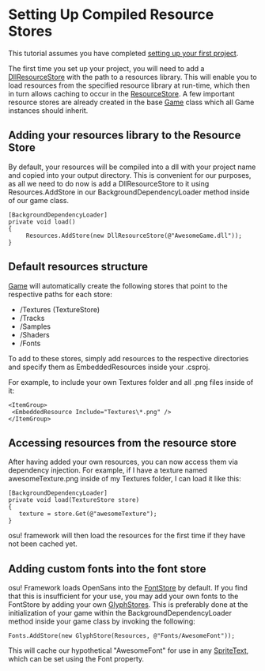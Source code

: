 # Setting Up Compiled Resource Stores

This tutorial assumes you have completed [setting up your first project](https://github.com/ppy/osu-framework/wiki/Setting-up-your-first-project).

The first time you set up your project, you will need to add a [DllResourceStore](https://github.com/ppy/osu-framework/blob/master/osu.Framework/IO/Stores/DllResourceStore.cs) with the path to a resources library. This will enable you to load resources from the specified resource library at run-time, which then in turn allows caching to occur in the [ResourceStore](https://github.com/ppy/osu-framework/blob/master/osu.Framework/IO/Stores/ResourceStore.cs). A few important resource stores are already created in the base [Game](https://github.com/ppy/osu-framework/blob/master/osu.Framework/Game.cs) class which all Game instances should inherit.

## Adding your resources library to the Resource Store

By default, your resources will be compiled into a dll with your project name and copied into your output directory. This is convenient for our purposes, as all we need to do now is add a DllResourceStore to it using Resources.AddStore in our BackgroundDependencyLoader method inside of our game class.
```
[BackgroundDependencyLoader]
private void load()
{
     Resources.AddStore(new DllResourceStore(@"AwesomeGame.dll"));
}
```

## Default resources structure
[Game](https://github.com/ppy/osu-framework/blob/master/osu.Framework/Game.cs) will automatically create the following stores that point to the respective paths for each store:

* /Textures (TextureStore)
* /Tracks 
* /Samples
* /Shaders
* /Fonts

To add to these stores, simply add resources to the respective directories and specify them as EmbeddedResources inside your .csproj.

For example, to include your own Textures folder and all .png files inside of it:
```
<ItemGroup>
 <EmbeddedResource Include="Textures\*.png" />
</ItemGroup>
```

## Accessing resources from the resource store
After having added your own resources, you can now access them via dependency injection. For example, if I have a texture named awesomeTexture.png inside of my Textures folder, I can load it like this:
```
[BackgroundDependencyLoader]
private void load(TextureStore store)
{
   texture = store.Get(@"awesomeTexture");
}
```

osu! framework will then load the resources for the first time if they have not been cached yet.

## Adding custom fonts into the font store

osu! Framework loads OpenSans into the [FontStore](https://github.com/ppy/osu-framework/blob/master/osu.Framework/IO/Stores/FontStore.cs) by default. If you find that this is insufficient for your use, you may add your own fonts to the FontStore by adding your own [GlyphStores](https://github.com/ppy/osu-framework/blob/master/osu.Framework/IO/Stores/GlyphStore.cs). This is preferably done at the initialization of your game within the BackgroundDependencyLoader method inside your game class by invoking the following:
```
Fonts.AddStore(new GlyphStore(Resources, @"Fonts/AwesomeFont"));
```
This will cache our hypothetical "AwesomeFont" for use in any [SpriteText](https://github.com/ppy/osu-framework/blob/master/osu.Framework/Graphics/Sprites/SpriteText.cs), which can be set using the Font property.



